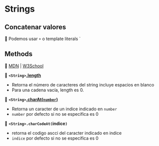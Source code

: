 # Strings

## Concatenar valores

🦜 Podemos usar `+` o template literals `

## Methods

📖 [MDN](https://developer.mozilla.org/es/docs/Web/JavaScript/Referencia/Objetos_globales/String) | 
[W3School](https://www.w3schools.com/js/js_string_methods.asp)

🎩 **`<String>`[.length](https://developer.mozilla.org/es/docs/Web/JavaScript/Referencia/Objetos_globales/String/length)** 

- Retorna el número de caracteres del string incluye espacios en blanco
- Para una cadena vacía, length es 0.

🎩 **`<String>`[.charAt(`number`)](https://developer.mozilla.org/es/docs/Web/JavaScript/Referencia/Objetos_globales/String/charAt)**

- Retorna un caracter de un indice indicado en `number`
- `number` por defecto si no se especifica es 0

🎩 **`<String>.charCodeAt(`indice`)`**

- retorna el codigo ascci del caracter indicado en indice
- `indice` por defecto si no se especifica es 0
